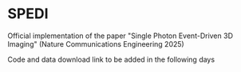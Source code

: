 # SPEDI
Official implementation of the paper "Single Photon Event-Driven 3D Imaging" (Nature Communications Engineering 2025)

Code and data download link to be added in the following days
